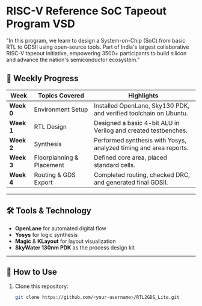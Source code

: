 # RISC-V Reference SoC Tapeout Program VSD

"In this program, we learn to design a System-on-Chip (SoC) from basic RTL to GDSII using open-source tools. Part of India's largest collaborative RISC-V tapeout initiative, empowering 3500+ participants to build silicon and advance the nation's semiconductor ecosystem."

## 📅 Weekly Progress

| Week | Topics Covered | Highlights |
|------|-----------------|------------|
| **Week 0** | Environment Setup | Installed OpenLane, Sky130 PDK, and verified toolchain on Ubuntu. |
| **Week 1** | RTL Design | Designed a basic 4-bit ALU in Verilog and created testbenches. |
| **Week 2** | Synthesis | Performed synthesis with Yosys, analyzed timing and area reports. |
| **Week 3** | Floorplanning & Placement | Defined core area, placed standard cells. |
| **Week 4** | Routing & GDS Export | Completed routing, checked DRC, and generated final GDSII. |

---

## 🛠️ Tools & Technology
- **OpenLane** for automated digital flow  
- **Yosys** for logic synthesis  
- **Magic** & **KLayout** for layout visualization  
- **SkyWater 130nm PDK** as the process design kit

---

## 🚀 How to Use
1. Clone this repository:
   ```bash
   git clone https://github.com/<your-username>/RTL2GDS_Lite.git

